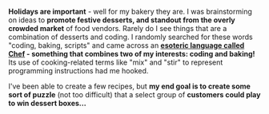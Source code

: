 **Holidays are important** - well for my bakery they are. I was brainstorming on ideas to **promote festive desserts, and standout from the overly crowded market** of food vendors. Rarely do I see things that are a combination of desserts and coding. I randomly searched for these words "coding, baking, scripts" and came across an **[esoteric language called Chef](https://esolangs.org/wiki/Chef) - something that combines two of my interests: coding and baking!** Its use of cooking-related terms like "mix" and "stir" to represent programming instructions had me hooked.

I've been able to create a few recipes, but **my end goal is to create some sort of puzzle** (not too difficult) that a select group of **customers could play to win dessert boxes...**
